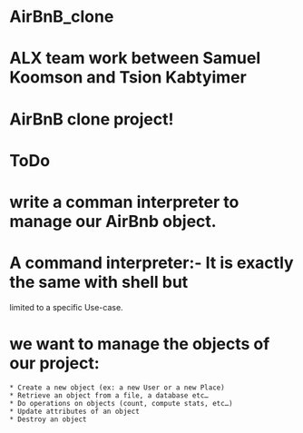 # AirBnB_clone
# ALX team work between Samuel Koomson and Tsion Kabtyimer
# AirBnB clone project!
# ToDo
# write a comman interpreter to manage our AirBnb object.
# A command interpreter:- It is exactly the same with shell but
  limited to a specific Use-case.
# we want to manage the objects of our project:
	* Create a new object (ex: a new User or a new Place)
	* Retrieve an object from a file, a database etc…
	* Do operations on objects (count, compute stats, etc…)
	* Update attributes of an object
	* Destroy an object
